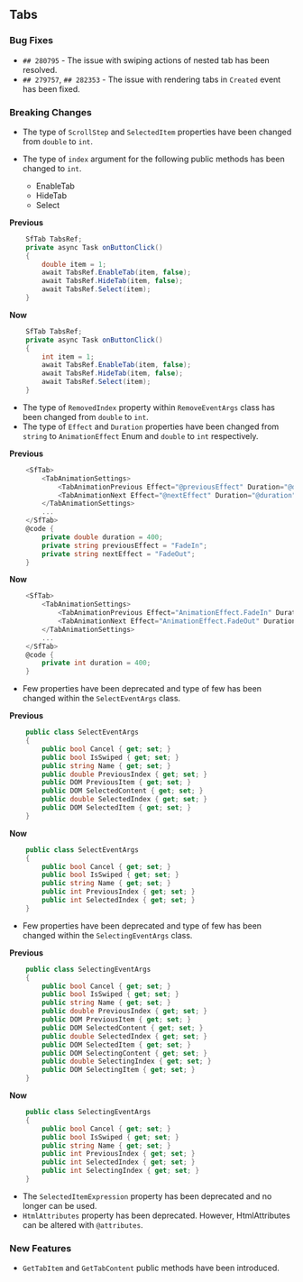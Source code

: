 
##  Tabs

###    Bug Fixes

- `## 280795` - The issue with swiping actions of nested tab has been resolved.
- `## 279757`, `## 282353` - The issue with rendering tabs in `Created` event has been fixed.

###    Breaking Changes

- The type of `ScrollStep` and `SelectedItem` properties have been changed from `double` to `int`.
- The type of `index` argument for the following public methods has been changed to `int`.

    * EnableTab
    * HideTab
    * Select

**Previous**

```csharp
    SfTab TabsRef;
    private async Task onButtonClick()
    {
        double item = 1;
        await TabsRef.EnableTab(item, false);
        await TabsRef.HideTab(item, false);
        await TabsRef.Select(item);
    }
```

**Now**

```csharp
    SfTab TabsRef;
    private async Task onButtonClick()
    {
        int item = 1;
        await TabsRef.EnableTab(item, false);
        await TabsRef.HideTab(item, false);
        await TabsRef.Select(item);
    }
```

- The type of `RemovedIndex` property within `RemoveEventArgs` class has been changed from `double` to `int`.
- The type of `Effect` and `Duration` properties have been changed from `string` to `AnimationEffect` Enum and `double` to `int` respectively.

**Previous**

```csharp
    <SfTab>
        <TabAnimationSettings>
            <TabAnimationPrevious Effect="@previousEffect" Duration="@duration"></TabAnimationPrevious>
            <TabAnimationNext Effect="@nextEffect" Duration="@duration"></TabAnimationNext>
        </TabAnimationSettings>
        ...
    </SfTab>
    @code {
        private double duration = 400;
        private string previousEffect = "FadeIn";
        private string nextEffect = "FadeOut";
    }
```

**Now**

```csharp
    <SfTab>
        <TabAnimationSettings>
            <TabAnimationPrevious Effect="AnimationEffect.FadeIn" Duration="@duration"></TabAnimationPrevious>
            <TabAnimationNext Effect="AnimationEffect.FadeOut" Duration="@duration"></TabAnimationNext>
        </TabAnimationSettings>
        ...
    </SfTab>
    @code {
        private int duration = 400;
    }
```

- Few properties have been deprecated and type of few has been changed within the `SelectEventArgs` class.

**Previous**

```csharp
    public class SelectEventArgs
    {
        public bool Cancel { get; set; }
        public bool IsSwiped { get; set; }
        public string Name { get; set; }
        public double PreviousIndex { get; set; }
        public DOM PreviousItem { get; set; }
        public DOM SelectedContent { get; set; }
        public double SelectedIndex { get; set; }
        public DOM SelectedItem { get; set; }
    }
```

**Now**

```csharp
    public class SelectEventArgs
    {
        public bool Cancel { get; set; }
        public bool IsSwiped { get; set; }
        public string Name { get; set; }
        public int PreviousIndex { get; set; }
        public int SelectedIndex { get; set; }
    }
```

- Few properties have been deprecated and type of few has been changed within the `SelectingEventArgs` class.

**Previous**

```csharp
    public class SelectingEventArgs
    {
        public bool Cancel { get; set; }
        public bool IsSwiped { get; set; }
        public string Name { get; set; }
        public double PreviousIndex { get; set; }
        public DOM PreviousItem { get; set; }
        public DOM SelectedContent { get; set; }
        public double SelectedIndex { get; set; }
        public DOM SelectedItem { get; set; }
        public DOM SelectingContent { get; set; }
        public double SelectingIndex { get; set; }
        public DOM SelectingItem { get; set; }
    }
```

**Now**

```csharp
    public class SelectingEventArgs
    {
        public bool Cancel { get; set; }
        public bool IsSwiped { get; set; }
        public string Name { get; set; }
        public int PreviousIndex { get; set; }
        public int SelectedIndex { get; set; }
        public int SelectingIndex { get; set; }
    }
```

- The `SelectedItemExpression` property has been deprecated and no longer can be used.
- `HtmlAttributes` property has been deprecated. However, HtmlAttributes can be altered with `@attributes`.

###    New Features

- `GetTabItem` and `GetTabContent` public methods have been introduced.

